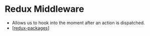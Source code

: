 # Redux Middleware

- Allows us to hook into the moment after an action is dispatched.
- [[redux-packages]]

[//begin]: # "Autogenerated link references for markdown compatibility"
[redux-packages]: ../redux-packages/redux-packages "Redux Packages"
[//end]: # "Autogenerated link references"

